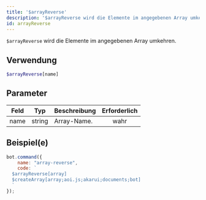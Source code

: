 ```yaml
---
title: '$arrayReverse'
description: '$arrayReverse wird die Elemente im angegebenen Array umkehren.'
id: arrayReverse
---
```


`$arrayReverse` wird die Elemente im angegebenen Array umkehren.

## Verwendung

```php
$arrayReverse[name]
```

## Parameter

| Feld | Typ    | Beschreibung | Erforderlich |
| ---- | ------ | ------------ |:------------:|
| name | string | Array-Name.  |     wahr     |

## Beispiel(e)

```javascript
bot.command({
    name: "array-reverse",
    code: `
  $arrayReverse[array]
  $createArray[array;aoi.js;akarui;documents;bot]
  `
});
```